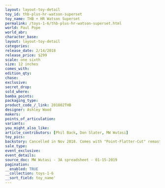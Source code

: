 ```yaml
---
layout: layout-toy-detail 
toy_id: thb-plus-hr-watson-superset
toy_name: THB + HR Watson Superset
permalink: /toys-1-6/thb-plus-hr-watson-superset.html
world: Paul Pope
world_abr: 
character_base: 
layout: layout-toy-detail
categories: 
release_date: 2/14/2018
release_price: $299 
scale: one sixth
size: 12 inches
comes_with: 
edition_qty: 
chase: 
exclusive: 
secret_drop: 
sold_where: 
bamba_points: 
packaging_type: 
product_code_/_link: 201802THB
designer: Ashley Wood
makers: 
points_of_articulation: 
variants: 
you_might_also_like: 
article_contributors: [Phil Back, Don Slater, MW Wutasi]
toy_pics: 
backstory: Cancelled in Nov 2018. Comes with "Point-Flatter-Cut" remastered softcover comic & chance at an original Paul Pope THB/HR sketch (10 pcs)
sale_type: 
event_exclusive: 
event_details: 
source_doc: MW Wutasi - 3A spreadsheet - 01-15-2019
pagination: 
__enabled: TRUE
__collection: toys-1-6
__sort_field: toy_name'
---
```

